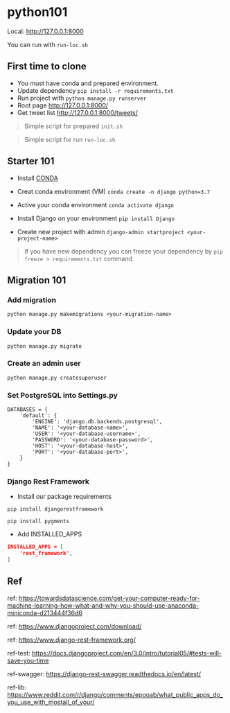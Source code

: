 # python101

Local: http://127.0.0.1:8000

You can run with `run-loc.sh`

## First time to clone

- You must have conda and prepared environment.
- Update dependency `pip install -r requirements.txt`
- Run project with `python manage.py runserver`
- Root page http://127.0.0.1:8000/
- Get tweet list http://127.0.0.1:8000/tweets/

> Simple script for prepared `init.sh`

> Simple script for run `run-loc.sh`

## Starter 101

- Install [CONDA](https://www.anaconda.com/distribution/#download-section)

- Creat conda environment (VM) `conda create -n django python=3.7`

- Active your conda environment `conda activate django`

- Install Django on your environment `pip install Django`

- Create new project with admin `django-admin startproject <your-project-name>`

> If you have new dependency you can freeze your dependency by `pip freeze > requirements.txt` command.

## Migration 101

### Add migration

`python manage.py makemigrations <your-migration-name>`

### Update your DB

`python manage.py migrate`
  
### Create an admin user

`python manage.py createsuperuser`

### Set PostgreSQL into Settings.py
```
DATABASES = {
    'default': {
        'ENGINE': 'django.db.backends.postgresql',
        'NAME': '<your-database-name>',
        'USER': '<your-database-username>',
        'PASSWORD': '<your-database-password>',
        'HOST': '<your-database-host>',
        'PORT': '<your-database-port>',
    }
}
```

### Django Rest Framework

 - Install our package requirements

`pip install djangorestframework`

`pip install pygments`

 - Add INSTALLED_APPS

```json
INSTALLED_APPS = [
    'rest_framework',
]
```

## Ref

ref: https://towardsdatascience.com/get-your-computer-ready-for-machine-learning-how-what-and-why-you-should-use-anaconda-miniconda-d213444f36d6

ref: https://www.djangoproject.com/download/

ref: https://www.django-rest-framework.org/

ref-test: https://docs.djangoproject.com/en/3.0/intro/tutorial05/#tests-will-save-you-time

ref-swagger: https://django-rest-swagger.readthedocs.io/en/latest/

ref-lib: https://www.reddit.com/r/django/comments/epooab/what_public_apps_do_you_use_with_mostall_of_your/
